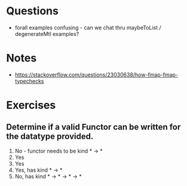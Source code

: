 # Questions
- forall examples confusing - can we chat thru maybeToList / degenerateMtl examples?

# Notes
- https://stackoverflow.com/questions/23030638/how-fmap-fmap-typechecks

# Exercises

## Determine if a valid Functor can be written for the datatype provided.

1. No - functor needs to be kind * -> *
2. Yes
3. Yes
4. Yes, has kind * -> *
5. No, has kind * -> * -> * -> *
